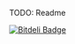 TODO: Readme


[![Bitdeli Badge](https://d2weczhvl823v0.cloudfront.net/jmealo/usps-utils.js/trend.png)](https://bitdeli.com/free "Bitdeli Badge")

